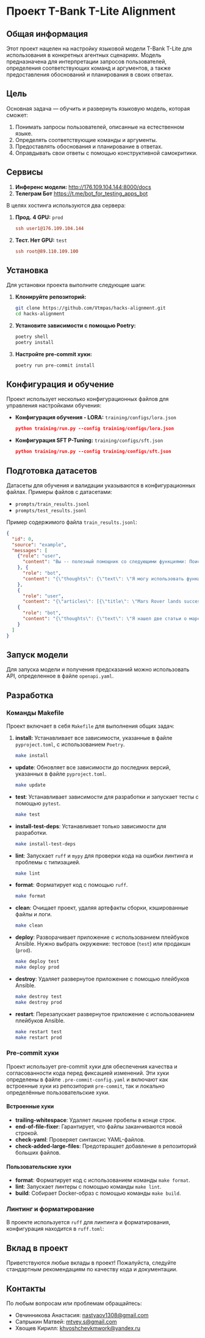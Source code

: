 # Проект T-Bank T-Lite Alignment

## Общая информация
Этот проект нацелен на настройку языковой модели T-Bank T-Lite для использования в конкретных агентных сценариях. Модель предназначена для интерпретации запросов пользователей, определения соответствующих команд и аргументов, а также предоставления обоснований и планирования в своих ответах.

## Цель
Основная задача — обучить и развернуть языковую модель, которая сможет:
1. Понимать запросы пользователей, описанные на естественном языке.
2. Определять соответствующие команды и аргументы.
3. Предоставлять обоснования и планирование в ответах.
4. Оправдывать свои ответы с помощью конструктивной самокритики.

## Сервисы
1. **Инференс модели:** http://176.109.104.144:8000/docs
2. **Телеграм Бот** https://t.me/bot_for_testing_apps_bot

В целях хостинга используются два сервера:
1. **Прод. 4 GPU:** `prod`
    ```bash:deploy/prod.ini
    ssh user1@176.109.104.144
    ```
2. **Тест. Нет GPU:** `test`
    ```bash:deploy/prod.ini
    ssh root@89.110.109.100
    ```

## Установка
Для установки проекта выполните следующие шаги:

1. **Клонируйте репозиторий:**
    ```bash
    git clone https://github.com/Vtmpas/hacks-alignment.git
    cd hacks-alignment
    ```

2. **Установите зависимости с помощью Poetry:**
    ```bash
    poetry shell
    poetry install
    ```

3. **Настройте pre-commit хуки:**
    ```bash
    poetry run pre-commit install
    ```

## Конфигурация и обучение
Проект использует несколько конфигурационных файлов для управления настройками обучения:

- **Конфигурация обучения - LORA:** `training/configs/lora.json`
    ```json:training/configs/lora.json
    python training/run.py --config training/configs/lora.json
    ```

- **Конфигурация SFT P-Tuning:** `training/configs/sft.json`
    ```json:training/sft.json
    python training/run.py --config training/configs/sft.json
    ```

## Подготовка датасетов
Датасеты для обучения и валидации указываются в конфигурационных файлах. Примеры файлов с датасетами:
- `prompts/train_results.jsonl`
- `prompts/test_results.jsonl`

Пример содержимого файла `train_results.jsonl`:
```json
{
  "id": 0,
  "source": "example",
  "messages": [
    {"role": "user",
      "content": "Вы -- полезный помощник со следующими функциями: Поиск новостных статей на основе указанных ключевых слов: 'search_news', аргументы: 'keywords': '<Ключевые слова для использования в поиске>', 'source': '<Источник новостей для поиска>', 'date_range': '<Неизвестно>'\nМожете найти для меня несколько новостных статей о марсоходе от BBC с 1 января 2021 года по 31 января 2021 года?"
    }, {
      "role": "bot",
      "content": "{\"thoughts\": {\"text\": \"Я могу использовать функцию поиска новостей, чтобы найти статьи о марсоходе от BBC за указанный период.\", \"reasoning\": \"Используя функцию поиска новостей, я смогу найти статьи, соответствующие заданным критериям, таким как ключевые слова, источник и диапазон дат.\", \"plan\": \"- Использовать функцию поиска новостей\\n- Указать ключевые слова, источник и диапазон дат\\n- Вернуть найденные статьи\", \"criticism\": \"Я должен убедиться, что правильно указал все параметры для поиска, чтобы получить точные результаты.\", \"speak\": \"Я сейчас найду статьи о марсоходе от BBC за январь 2021 года.\"}, \"command\": {\"name\": \"search_news\", \"args\": {\"keywords\": [\"Mars Rover\"], \"source\": \"BBC\", \"date_range\": {\"start_date\": \"2021-01-01\", \"end_date\": \"2021-01-31\"}}}}"
    },
    {
      "role": "user",
      "content": "{\"articles\": [{\"title\": \"Mars Rover lands successfully\", \"date\": \"2021-01-18\", \"link\": \"https://www.bbc.com/news/science-environment-55768544\"}, {\"title\": \"Mars Rover sends first images\", \"date\": \"2021-01-22\", \"link\": \"https://www.bbc.com/news/science-environment-55768545\"}]}"},
    {
      "role": "bot",
      "content": "{\"thoughts\": {\"text\": \"Я нашел две статьи о марсоходе от BBC за январь 2021 года.\", \"reasoning\": \"Я использовал функцию поиска новостей и нашел две статьи, которые соответствуют заданным критериям.\", \"plan\": \"- Сообщить пользователю о найденных статьях\\n- Предоставить ссылки на статьи\", \"criticism\": \"Я должен убедиться, что предоставил все необходимые ссылки и информацию о статьях.\", \"speak\": \"Я нашел две статьи о марсоходе от BBC за январь 2021 года.\"}, \"command\": {\"name\": \"NoFunction\", \"args\": null}}"
    }
  ]
}
```

## Запуск модели
Для запуска модели и получения предсказаний можно использовать API, определенное в файле `openapi.yaml`.


## Разработка

### Команды Makefile
Проект включает в себя `Makefile` для выполнения общих задач:
1. **install:** Устанавливает все зависимости, указанные в файле `pyproject.toml`, с использованием `Poetry`.
    ```sh
    make install
    ```

- **update**: Обновляет все зависимости до последних версий, указанных в файле `pyproject.toml`.
    ```sh
    make update
    ```

- **test**: Устанавливает зависимости для разработки и запускает тесты с помощью `pytest`.
    ```sh
    make test
    ```

- **install-test-deps**: Устанавливает только зависимости для разработки.
    ```sh
    make install-test-deps
    ```

- **lint**: Запускает `ruff` и `mypy` для проверки кода на ошибки линтинга и проблемы с типизацией.
    ```sh
    make lint
    ```

- **format**: Форматирует код с помощью `ruff`.
    ```sh
    make format
    ```

- **clean**: Очищает проект, удаляя артефакты сборки, кэшированные файлы и логи.
    ```sh
    make clean
    ```

- **deploy**: Разворачивает приложение с использованием плейбуков Ansible. Нужно выбрать окружение: тестовое (`test`) или продакшн (`prod`).
    ```sh
    make deploy test
    make deploy prod
    ```

- **destroy**: Удаляет развернутое приложение с помощью плейбуков Ansible.
    ```sh
    make destroy test
    make destroy prod
    ```

- **restart**: Перезапускает развернутое приложение с использованием плейбуков Ansible.
    ```sh
    make restart test
    make restart prod
    ```

### Pre-commit хуки

Проект использует pre-commit хуки для обеспечения качества и согласованности кода перед фиксацией изменений. Эти хуки определены в файле `.pre-commit-config.yaml` и включают как встроенные хуки из репозитория `pre-commit`, так и локально определённые пользовательские хуки.

#### Встроенные хуки

- **trailing-whitespace**: Удаляет лишние пробелы в конце строк.
- **end-of-file-fixer**: Гарантирует, что файлы заканчиваются новой строкой.
- **check-yaml**: Проверяет синтаксис YAML-файлов.
- **check-added-large-files**: Предотвращает добавление в репозиторий больших файлов.

#### Пользовательские хуки

- **format**: Форматирует код с использованием команды `make format`.
- **lint**: Запускает линтеры с помощью команды `make lint`.
- **build**: Собирает Docker-образ с помощью команды `make build`.

### Линтинг и форматирование
В проекте используется `ruff` для линтинга и форматирования, конфигурация находится в `ruff.toml`:

## Вклад в проект
Приветствуются любые вклады в проект! Пожалуйста, следуйте стандартным рекомендациям по качеству кода и документации.

## Контакты
По любым вопросам или проблемам обращайтесь:
- Овчинникова Анастасия: nastyaov1308@gmail.com
- Сапрыкин Матвей: mtvey.s@gmail.com
- Хвощев Кирилл: khvoshchevkmwork@yandex.ru
